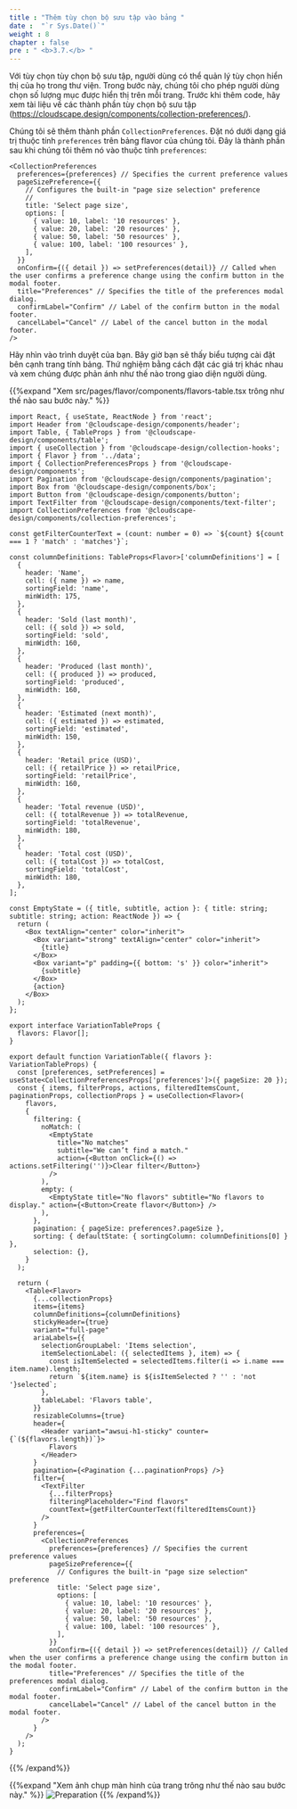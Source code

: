 ```yaml
---
title : "Thêm tùy chọn bộ sưu tập vào bảng "
date :  "`r Sys.Date()`" 
weight : 8 
chapter : false
pre : " <b>3.7.</b> "
---
```

Với tùy chọn tùy chọn bộ sưu tập, người dùng có thể quản lý tùy chọn hiển thị của họ trong thư viện. Trong bước này, chúng tôi cho phép người dùng chọn số lượng mục được hiển thị trên mỗi trang. Trước khi thêm code, hãy xem tài liệu về các thành phần tùy chọn bộ sưu tập (https://cloudscape.design/components/collection-preferences/).

Chúng tôi sẽ thêm thành phần ``CollectionPreferences``. Đặt nó dưới dạng giá trị thuộc tính ``preferences`` trên bảng flavor của chúng tôi. Đây là thành phần sau khi chúng tôi thêm nó vào thuộc tính ``preferences``:
  ```
  <CollectionPreferences
    preferences={preferences} // Specifies the current preference values
    pageSizePreference={{
      // Configures the built-in "page size selection" preference
      //
      title: 'Select page size',
      options: [
        { value: 10, label: '10 resources' },
        { value: 20, label: '20 resources' },
        { value: 50, label: '50 resources' },
        { value: 100, label: '100 resources' },
      ],
    }}
    onConfirm={({ detail }) => setPreferences(detail)} // Called when the user confirms a preference change using the confirm button in the modal footer.
    title="Preferences" // Specifies the title of the preferences modal dialog.
    confirmLabel="Confirm" // Label of the confirm button in the modal footer.
    cancelLabel="Cancel" // Label of the cancel button in the modal footer.
  />

  ```

  Hãy nhìn vào trình duyệt của bạn. Bây giờ bạn sẽ thấy biểu tượng cài đặt bên cạnh trang tính bảng. Thứ nghiệm bằng cách đặt các giá trị khác nhau và xem chúng được phản ánh như thế nào trong giao diện người dùng.

  {{%expand "Xem src/pages/flavor/components/flavors-table.tsx trông như thế nào sau bước này." %}}
```
import React, { useState, ReactNode } from 'react';
import Header from '@cloudscape-design/components/header';
import Table, { TableProps } from '@cloudscape-design/components/table';
import { useCollection } from '@cloudscape-design/collection-hooks';
import { Flavor } from '../data';
import { CollectionPreferencesProps } from '@cloudscape-design/components';
import Pagination from '@cloudscape-design/components/pagination';
import Box from '@cloudscape-design/components/box';
import Button from '@cloudscape-design/components/button';
import TextFilter from '@cloudscape-design/components/text-filter';
import CollectionPreferences from '@cloudscape-design/components/collection-preferences';

const getFilterCounterText = (count: number = 0) => `${count} ${count === 1 ? 'match' : 'matches'}`;

const columnDefinitions: TableProps<Flavor>['columnDefinitions'] = [
  {
    header: 'Name',
    cell: ({ name }) => name,
    sortingField: 'name',
    minWidth: 175,
  },
  {
    header: 'Sold (last month)',
    cell: ({ sold }) => sold,
    sortingField: 'sold',
    minWidth: 160,
  },
  {
    header: 'Produced (last month)',
    cell: ({ produced }) => produced,
    sortingField: 'produced',
    minWidth: 160,
  },
  {
    header: 'Estimated (next month)',
    cell: ({ estimated }) => estimated,
    sortingField: 'estimated',
    minWidth: 150,
  },
  {
    header: 'Retail price (USD)',
    cell: ({ retailPrice }) => retailPrice,
    sortingField: 'retailPrice',
    minWidth: 160,
  },
  {
    header: 'Total revenue (USD)',
    cell: ({ totalRevenue }) => totalRevenue,
    sortingField: 'totalRevenue',
    minWidth: 180,
  },
  {
    header: 'Total cost (USD)',
    cell: ({ totalCost }) => totalCost,
    sortingField: 'totalCost',
    minWidth: 180,
  },
];

const EmptyState = ({ title, subtitle, action }: { title: string; subtitle: string; action: ReactNode }) => {
  return (
    <Box textAlign="center" color="inherit">
      <Box variant="strong" textAlign="center" color="inherit">
        {title}
      </Box>
      <Box variant="p" padding={{ bottom: 's' }} color="inherit">
        {subtitle}
      </Box>
      {action}
    </Box>
  );
};

export interface VariationTableProps {
  flavors: Flavor[];
}

export default function VariationTable({ flavors }: VariationTableProps) {
  const [preferences, setPreferences] = useState<CollectionPreferencesProps['preferences']>({ pageSize: 20 });
  const { items, filterProps, actions, filteredItemsCount, paginationProps, collectionProps } = useCollection<Flavor>(
    flavors,
    {
      filtering: {
        noMatch: (
          <EmptyState
            title="No matches"
            subtitle="We can’t find a match."
            action={<Button onClick={() => actions.setFiltering('')}>Clear filter</Button>}
          />
        ),
        empty: (
          <EmptyState title="No flavors" subtitle="No flavors to display." action={<Button>Create flavor</Button>} />
        ),
      },
      pagination: { pageSize: preferences?.pageSize },
      sorting: { defaultState: { sortingColumn: columnDefinitions[0] } },
      selection: {},
    }
  );

  return (
    <Table<Flavor>
      {...collectionProps}
      items={items}
      columnDefinitions={columnDefinitions}
      stickyHeader={true}
      variant="full-page"
      ariaLabels={{
        selectionGroupLabel: 'Items selection',
        itemSelectionLabel: ({ selectedItems }, item) => {
          const isItemSelected = selectedItems.filter(i => i.name === item.name).length;
          return `${item.name} is ${isItemSelected ? '' : 'not '}selected`;
        },
        tableLabel: 'Flavors table',
      }}
      resizableColumns={true}
      header={
        <Header variant="awsui-h1-sticky" counter={`(${flavors.length})`}>
          Flavors
        </Header>
      }
      pagination={<Pagination {...paginationProps} />}
      filter={
        <TextFilter
          {...filterProps}
          filteringPlaceholder="Find flavors"
          countText={getFilterCounterText(filteredItemsCount)}
        />
      }
      preferences={
        <CollectionPreferences
          preferences={preferences} // Specifies the current preference values
          pageSizePreference={{
            // Configures the built-in "page size selection" preference
            title: 'Select page size',
            options: [
              { value: 10, label: '10 resources' },
              { value: 20, label: '20 resources' },
              { value: 50, label: '50 resources' },
              { value: 100, label: '100 resources' },
            ],
          }}
          onConfirm={({ detail }) => setPreferences(detail)} // Called when the user confirms a preference change using the confirm button in the modal footer.
          title="Preferences" // Specifies the title of the preferences modal dialog.
          confirmLabel="Confirm" // Label of the confirm button in the modal footer.
          cancelLabel="Cancel" // Label of the cancel button in the modal footer.
        />
      }
    />
  );
}
```
{{% /expand%}}

{{%expand "Xem ảnh chụp màn hình của trang trông như thế nào sau bước này." %}}
![Preparation](/images/20.png?false&width=90pc)
{{% /expand%}}